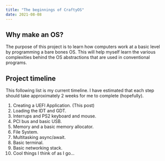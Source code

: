 ```yaml
---
title: "The beginnings of CraftyOS"
date: 2021-08-08
---
```


## Why make an OS?

The purpose of this project is to learn how computers work at a basic level by programming a bare bones OS. This will help myself learn the various complexities behind the OS abstractions that are used in conventional programs.

## Project timeline

This following list is my current timeline. I have estimated that each step should take approximately 2 weeks for me to complete (hopefully).

1. Creating a UEFI Application. (This post)
2. Loading the IDT and GDT.
3. Interrups and PS2 keyboard and mouse.
4. PCI bus and basic USB.
5. Memory and a basic memory allocator.
6. File System.
7. Multitasking async/await.
8. Basic terminal.
9. Basic networking stack.
10. Cool things I think of as I go...
